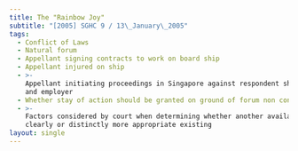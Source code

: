 ```yaml
---
title: The "Rainbow Joy"
subtitle: "[2005] SGHC 9 / 13\_January\_2005"
tags:
  - Conflict of Laws
  - Natural forum
  - Appellant signing contracts to work on board ship
  - Appellant injured on ship
  - >-
    Appellant initiating proceedings in Singapore against respondent shipowner
    and employer
  - Whether stay of action should be granted on ground of forum non conveniens
  - >-
    Factors considered by court when determining whether another available forum
    clearly or distinctly more appropriate existing
layout: single
---
```


